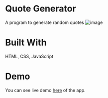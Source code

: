 # Quote Generator
A program to generate random quotes
![image](https://github.com/HarshivShukla/Quote_Generator/assets/64901843/b9ee2819-48e7-44e5-8c89-17c5abf3ce8b)

# Built With
HTML, CSS, JavaScript

# Demo
You can see live demo [here](https://quote-generator-lxiqtpt4a-harshivshuklas-projects.vercel.app/) of the app.
